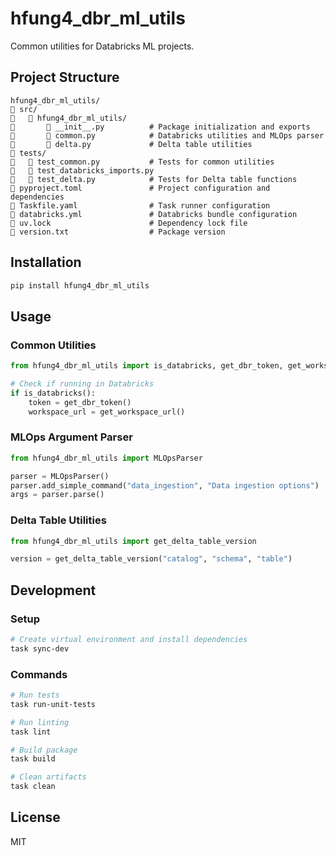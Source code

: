 # hfung4_dbr_ml_utils

Common utilities for Databricks ML projects.

## Project Structure

```
hfung4_dbr_ml_utils/
   src/
      hfung4_dbr_ml_utils/
          __init__.py          # Package initialization and exports
          common.py            # Databricks utilities and MLOps parser
          delta.py             # Delta table utilities
   tests/
      test_common.py           # Tests for common utilities
      test_databricks_imports.py
      test_delta.py            # Tests for Delta table functions
   pyproject.toml               # Project configuration and dependencies
   Taskfile.yaml                # Task runner configuration
   databricks.yml               # Databricks bundle configuration
   uv.lock                      # Dependency lock file
   version.txt                  # Package version
```

## Installation

```bash
pip install hfung4_dbr_ml_utils
```

## Usage

### Common Utilities

```python
from hfung4_dbr_ml_utils import is_databricks, get_dbr_token, get_workspace_url

# Check if running in Databricks
if is_databricks():
    token = get_dbr_token()
    workspace_url = get_workspace_url()
```

### MLOps Argument Parser

```python
from hfung4_dbr_ml_utils import MLOpsParser

parser = MLOpsParser()
parser.add_simple_command("data_ingestion", "Data ingestion options")
args = parser.parse()
```

### Delta Table Utilities

```python
from hfung4_dbr_ml_utils import get_delta_table_version

version = get_delta_table_version("catalog", "schema", "table")
```

## Development

### Setup

```bash
# Create virtual environment and install dependencies
task sync-dev
```

### Commands

```bash
# Run tests
task run-unit-tests

# Run linting
task lint

# Build package
task build

# Clean artifacts
task clean
```

## License

MIT